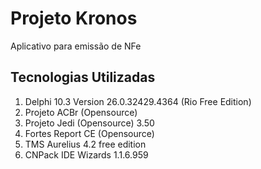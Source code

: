 # Projeto Kronos
Aplicativo para emissão de NFe

## Tecnologias Utilizadas
1. Delphi 10.3 Version 26.0.32429.4364  (Rio Free Edition)
2. Projeto ACBr (Opensource)
3. Projeto Jedi (Opensource) 3.50
4. Fortes Report CE (Opensource)
5. TMS Aurelius 4.2 free edition
6. CNPack IDE Wizards 1.1.6.959